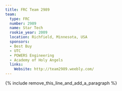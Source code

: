 ```yaml
---
title: FRC Team 2989
team:
  type: FRC
  number: 2989
  name: Star Tech
  rookie_year: 2009
  location: Richfield, Minnesota, USA
  sponsors:
  - Best Buy
  - UTC
  - POWERS Engineering
  - Academy of Holy Angels
  links:
    Website: http://team2989.weebly.com/
---
```


{% include remove_this_line_and_add_a_paragraph %}